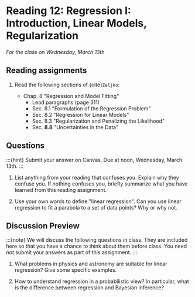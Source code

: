# Reading 12: Regression I: Introduction, Linear Models, Regularization

*For the class on Wednesday, March 13th*

## Reading assignments

1. Read the following sections of {cite}`Zeljko`:

   - Chap. 8 "Regression and Model Fitting"
     - Lead paragraphs (page 311)
     - Sec. 8.1 "Formulation of the Regression Problem"
     - Sec. 8.2 "Regression for Linear Models"
     - Sec. 8.3 "Regularization and Penalizing the Likelihood"
     - Sec. **8.8** "Uncertainties in the Data"

## Questions

:::{hint}
Submit your answer on Canvas. Due at noon, Wednesday, March 13th.
:::

1. List anything from your reading that confuses you. Explain why they confuse you.
   If nothing confuses you, briefly summarize what you have learned from this reading assignment.

2. Use your own words to define "linear regression".
   Can you use linear regression to fit a parabola to a set of data points? Why or why not.


## Discussion Preview

:::{note}
We will discuss the following questions in class. They are included here so that you have a chance to think about them before class.
You need _not_ submit your answers as part of this assignment.
:::

1. What problems in physics and astronomy are suitable for linear regression? Give some specific examples.

2. How to understand regression in a probabilistic view? In particular, what is the difference between regression and Bayesian inference?

